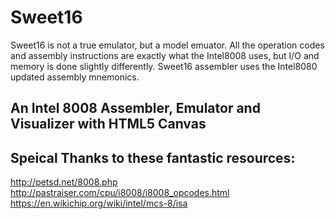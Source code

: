 Sweet16
========
Sweet16 is not a true emulator, but a model emuator. All the operation codes and assembly instructions are exactly what the Intel8008 uses, but I/O and memory is done slightly differently. Sweet16 assembler uses the Intel8080 updated assembly mnemonics.

An Intel 8008 Assembler, Emulator and Visualizer with HTML5 Canvas
------------------------------------------------------------------

Speical Thanks to these fantastic resources:
--------------------------------------------
http://petsd.net/8008.php
http://pastraiser.com/cpu/i8008/i8008_opcodes.html
https://en.wikichip.org/wiki/intel/mcs-8/isa
